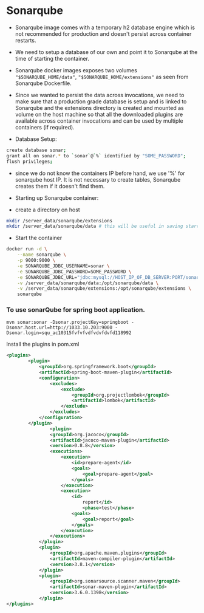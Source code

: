 # Sonarqube

- Sonarqube image comes with a temporary h2 database engine which is not recommended for production and doesn't persist across container restarts.
- We need to setup a database of our own and point it to Sonarqube at the time of starting the container.
- Sonarqube docker images exposes two volumes `"$SONARQUBE_HOME/data"`, `"$SONARQUBE_HOME/extensions"` as seen from Sonarqube Dockerfile.
- Since we wanted to persist the data across invocations, we need to make sure that a production grade database is setup and is linked to Sonarqube and the extensions directory is created and mounted as volume on the host machine so that all the downloaded plugins are available across container invocations and can be used by multiple containers (if required).

- Database Setup:

```bash
create database sonar;
grant all on sonar.* to `sonar`@`%` identified by "SOME_PASSWORD";
flush privileges;
```

- since we do not know the containers IP before hand, we use '%' for sonarqube host IP.
It is not necessary to create tables, Sonarqube creates them if it doesn't find them.

- Starting up Sonarqube container:

- create a directory on host
```bash
mkdir /server_data/sonarqube/extensions
mkdir /server_data/sonarqube/data # this will be useful in saving startup time
```

- Start the container
```bash
docker run -d \
    --name sonarqube \
    -p 9000:9000 \
    -e SONARQUBE_JDBC_USERNAME=sonar \
    -e SONARQUBE_JDBC_PASSWORD=SOME_PASSWORD \
    -e SONARQUBE_JDBC_URL="jdbc:mysql://HOST_IP_OF_DB_SERVER:PORT/sonar?useUnicode=true&characterEncoding=utf8&rewriteBatchedStatements=true&useConfigs=maxPerformance" \
    -v /server_data/sonarqube/data:/opt/sonarqube/data \
    -v /server_data/sonarqube/extensions:/opt/sonarqube/extensions \
    sonarqube
```
### To use sonarQube for spring boot application.
```shell
mvn sonar:sonar -Dsonar.projectKey=springboot -Dsonar.host.url=http://1033.10.203:9000 -Dsonar.login=squ_ac10315fvfvfvdfvdvfdvfd118992
```
Install the plugins in pom.xml
```xml
<plugins>
		<plugin>
			<groupId>org.springframework.boot</groupId>
			<artifactId>spring-boot-maven-plugin</artifactId>
			<configuration>
				<excludes>
					<exclude>
						<groupId>org.projectlombok</groupId>
						<artifactId>lombok</artifactId>
					</exclude>
				</excludes>
			</configuration>
		</plugin>
                <plugin>
                <groupId>org.jacoco</groupId>
                <artifactId>jacoco-maven-plugin</artifactId>
                <version>0.8.8</version>
                <executions>
                    <execution>
                        <id>prepare-agent</id>
                        <goals>
                            <goal>prepare-agent</goal>
                        </goals>
                    </execution>
                    <execution>
                        <id>
                            report</id>
                            <phase>test</phase>
                        <goals>
                            <goal>report</goal>
                        </goals>
                    </execution>
                </executions>
            </plugin>
            <plugin>
                <groupId>org.apache.maven.plugins</groupId>
                <artifactId>maven-compiler-plugin</artifactId>
                <version>3.8.1</version>
            </plugin>
            <plugin>
                <groupId>org.sonarsource.scanner.maven</groupId>
                <artifactId>sonar-maven-plugin</artifactId>
                <version>3.6.0.1398</version>
            </plugin>
</plugins>
```
